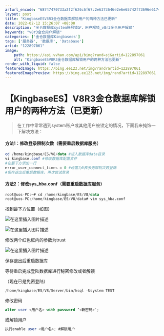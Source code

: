 ```yaml
---
arturl_encode: "68747470733a2f2f626c6f67:2e6373646e2e6e65742f73696e61745f33363532383838362f:61727469636c652f64657461696c732f313232383937303631"
layout: post
title: "KingbaseESV8R3金仓数据库解锁用户的两种方法已更新"
date: 2022-02-12 15:26:07 +08:00
description: "金仓数据库system账号锁定，用户解锁_v8r3金仓用户解锁"
keywords: "v8r3金仓用户解锁"
categories: ['金仓数据库Kingbasees']
tags: ['服务器', '数据库', 'Database']
artid: "122897061"
image:
    path: https://api.vvhan.com/api/bing?rand=sj&artid=122897061
    alt: "KingbaseESV8R3金仓数据库解锁用户的两种方法已更新"
render_with_liquid: false
featuredImage: https://bing.ee123.net/img/rand?artid=122897061
featuredImagePreview: https://bing.ee123.net/img/rand?artid=122897061
---
```


# 【KingbaseES】V8R3金仓数据库解锁用户的两种方法（已更新）

> 在工作中常常遇到system账户或其他用户被锁定的情况，下面我来掩饰一下解决方法：

#### 方法1：修改登录限制次数（需要重启数据库服务）

```powershell
cd /home/kingbase/ES/V8/data #进入数据库data目录
vi kingbase.conf #修改数据库配置文件
#在最下方添加一行
error_user_connect_times = 0 #设置为0表示无限制次数登陆
#保存退出后重启数据库，再次尝试登录

```

#### 方法2：修改sys_hba.conf（需要重启数据库服务）

```sql
root@uos-PC:~# cd /home/kingbase/ES/V8/data
root@uos-PC:/home/kingbase/ES/V8/data# vim sys_hba.conf

```

找到最下方位置（如图）
  
![在这里插入图片描述](https://i-blog.csdnimg.cn/blog_migrate/9064351ebe38251b9e2b368ab00a00b5.png)
  
![在这里插入图片描述](https://i-blog.csdnimg.cn/blog_migrate/a1e7b98860d64f1856045f7be9d1d980.png)
  
修改两个红色框内的参数为trust
  
![在这里插入图片描述](https://i-blog.csdnimg.cn/blog_migrate/e83a6dd80acfc3d70e0ce1d3c6e66254.png)
  
保存退出后重启数据库
  
等待重启完成登陆数据库进行秘密修改或者解锁
  
（现在已是免密登陆）

```powershell
/home/kingbase/ES/V8/Server/bin/ksql -Usystem TEST

```

修改密码

```sql
alter user <用户名> with password ‘<新密码>’;

```

或解锁用户

```sql
执行enable user <用户名>; #解锁用户

```
